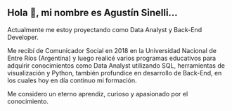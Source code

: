 ## Hola 👋, mi nombre es Agustín Sinelli... 

Actualmente me estoy proyectando como Data Analyst y Back-End Developer.

Me recibí de Comunicador Social en 2018 en la Universidad Nacional de Entre Ríos (Argentina) y luego realicé varios programas educativos para adquirir conocimientos como Data Analyst utilizando SQL, herramientas de visualización y Python, también profundice en desarrollo de Back-End, en los cuales hoy en día continuo mi formación.

Me considero un eterno aprendiz, curioso y apasionado por el conocimiento.
